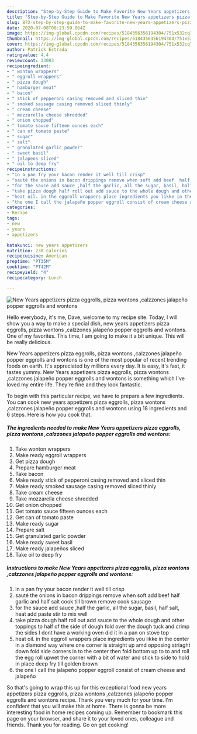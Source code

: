 ```yaml
---
description: "Step-by-Step Guide to Make Favorite New Years appetizers pizza eggrolls, pizza wontons ,calzzones jalapeño popper eggrolls and wontons"
title: "Step-by-Step Guide to Make Favorite New Years appetizers pizza eggrolls, pizza wontons ,calzzones jalapeño popper eggrolls and wontons"
slug: 872-step-by-step-guide-to-make-favorite-new-years-appetizers-pizza-eggrolls-pizza-wontons-calzzones-jalapeno-popper-eggrolls-and-wontons
date: 2020-07-08T00:23:59.064Z
image: https://img-global.cpcdn.com/recipes/5184356356194304/751x532cq70/new-years-appetizers-pizza-eggrolls-pizza-wontons-calzzones-jalapeno-popper-eggrolls-and-wontons-recipe-main-photo.jpg
thumbnail: https://img-global.cpcdn.com/recipes/5184356356194304/751x532cq70/new-years-appetizers-pizza-eggrolls-pizza-wontons-calzzones-jalapeno-popper-eggrolls-and-wontons-recipe-main-photo.jpg
cover: https://img-global.cpcdn.com/recipes/5184356356194304/751x532cq70/new-years-appetizers-pizza-eggrolls-pizza-wontons-calzzones-jalapeno-popper-eggrolls-and-wontons-recipe-main-photo.jpg
author: Patrick Estrada
ratingvalue: 4.4
reviewcount: 33083
recipeingredient:
- " wonton wrappers"
- " eggroll wrappers"
- " pizza dough"
- " hamburger meat"
- " bacon"
- " stick of pepperoni casing removed and sliced thin"
- " smoked sausage casing removed sliced thinly"
- " cream cheese"
- " mozzarella cheese shredded"
- " onion chopped"
- " tomato sauce fifteen ounces each"
- " can of tomato paste"
- " sugar"
- " salt"
- " granulated garlic powder"
- " sweet basil"
- " jalapeos sliced"
- " oil to deep fry"
recipeinstructions:
- "in a pan fry your bacon render it well till crisp"
- "sauté the onions in bacon drippings remove when soft add beef  half garlic and half salt cook till brown remove cook sausage"
- "for the sauce add sauce ,half the garlic, all the sugar, basil, half salt, heat add paste stir to mix well"
- "take pizza dough half roll out add sauce to the whole dough and other toppings to half of the side of dough fold over the dough tuck and crimp the sides I dont have a working oven did it in a pan on stove top"
- "heat oil. in the eggroll wrappers place ingredients you likke in the center in a diamond way where one corner is straight up amd opposing striaght down fold side corners in to the center then fold bottom up to to and roll the egg roll upwet the corner with a bit of water and stick to side to hold in place deep fry till golden brown"
- "the one I call the jalapeño popper eggroll consist of cream cheese and jalapeño"
categories:
- Recipe
tags:
- new
- years
- appetizers

katakunci: new years appetizers 
nutrition: 230 calories
recipecuisine: American
preptime: "PT35M"
cooktime: "PT42M"
recipeyield: "4"
recipecategory: Lunch

---
```



![New Years appetizers pizza eggrolls, pizza wontons ,calzzones jalapeño popper eggrolls and wontons](https://img-global.cpcdn.com/recipes/5184356356194304/751x532cq70/new-years-appetizers-pizza-eggrolls-pizza-wontons-calzzones-jalapeno-popper-eggrolls-and-wontons-recipe-main-photo.jpg)

Hello everybody, it's me, Dave, welcome to my recipe site. Today, I will show you a way to make a special dish, new years appetizers pizza eggrolls, pizza wontons ,calzzones jalapeño popper eggrolls and wontons. One of my favorites. This time, I am going to make it a bit unique. This will be really delicious.

New Years appetizers pizza eggrolls, pizza wontons ,calzzones jalapeño popper eggrolls and wontons is one of the most popular of recent trending foods on earth. It's appreciated by millions every day. It is easy, it's fast, it tastes yummy. New Years appetizers pizza eggrolls, pizza wontons ,calzzones jalapeño popper eggrolls and wontons is something which I've loved my entire life. They're fine and they look fantastic.




To begin with this particular recipe, we have to prepare a few ingredients. You can cook new years appetizers pizza eggrolls, pizza wontons ,calzzones jalapeño popper eggrolls and wontons using 18 ingredients and 6 steps. Here is how you cook that.

<!--inarticleads1-->

##### The ingredients needed to make New Years appetizers pizza eggrolls, pizza wontons ,calzzones jalapeño popper eggrolls and wontons:

1. Take  wonton wrappers
1. Make ready  eggroll wrappers
1. Get  pizza dough
1. Prepare  hamburger meat
1. Take  bacon
1. Make ready  stick of pepperoni casing removed and sliced thin
1. Make ready  smoked sausage casing removed sliced thinly
1. Take  cream cheese
1. Take  mozzarella cheese shredded
1. Get  onion chopped
1. Get  tomato sauce fifteen ounces each
1. Get  can of tomato paste
1. Make ready  sugar
1. Prepare  salt
1. Get  granulated garlic powder
1. Make ready  sweet basil
1. Make ready  jalapeños sliced
1. Take  oil to deep fry




<!--inarticleads2-->

##### Instructions to make New Years appetizers pizza eggrolls, pizza wontons ,calzzones jalapeño popper eggrolls and wontons:

1. in a pan fry your bacon render it well till crisp
1. sauté the onions in bacon drippings remove when soft add beef  half garlic and half salt cook till brown remove cook sausage
1. for the sauce add sauce ,half the garlic, all the sugar, basil, half salt, heat add paste stir to mix well
1. take pizza dough half roll out add sauce to the whole dough and other toppings to half of the side of dough fold over the dough tuck and crimp the sides I dont have a working oven did it in a pan on stove top
1. heat oil. in the eggroll wrappers place ingredients you likke in the center in a diamond way where one corner is straight up amd opposing striaght down fold side corners in to the center then fold bottom up to to and roll the egg roll upwet the corner with a bit of water and stick to side to hold in place deep fry till golden brown
1. the one I call the jalapeño popper eggroll consist of cream cheese and jalapeño




So that's going to wrap this up for this exceptional food new years appetizers pizza eggrolls, pizza wontons ,calzzones jalapeño popper eggrolls and wontons recipe. Thank you very much for your time. I'm confident that you will make this at home. There is gonna be more interesting food in home recipes coming up. Remember to bookmark this page on your browser, and share it to your loved ones, colleague and friends. Thank you for reading. Go on get cooking!
